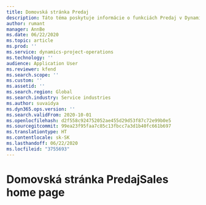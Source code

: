 ```yaml
---
title: Domovská stránka Predaj
description: Táto téma poskytuje informácie o funkciách Predaj v Dynamics 365 Project Operations.
author: rumant
manager: AnnBe
ms.date: 06/22/2020
ms.topic: article
ms.prod: ''
ms.service: dynamics-project-operations
ms.technology: ''
audience: Application User
ms.reviewer: kfend
ms.search.scope: ''
ms.custom: ''
ms.assetid: ''
ms.search.region: Global
ms.search.industry: Service industries
ms.author: suvaidya
ms.dyn365.ops.version: ''
ms.search.validFrom: 2020-10-01
ms.openlocfilehash: d2f558c924752052ae455d29d53f87c72e99b0e5
ms.sourcegitcommit: 99ea23f95faa7c85c13fbcc7a3d1b40fc661b697
ms.translationtype: HT
ms.contentlocale: sk-SK
ms.lasthandoff: 06/22/2020
ms.locfileid: "3755693"
---
```

# <a name="sales-home-page"></a><span data-ttu-id="8c863-103">Domovská stránka Predaj</span><span class="sxs-lookup"><span data-stu-id="8c863-103">Sales home page</span></span>
